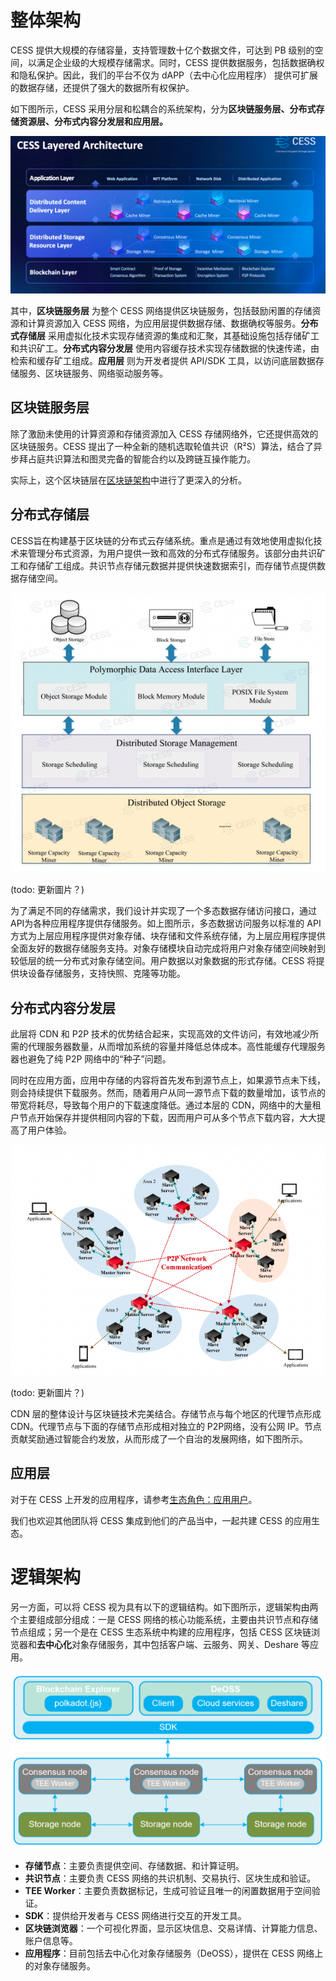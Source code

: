 # 整体架构

CESS 提供大规模的存储容量，支持管理数十亿个数据文件，可达到 PB 级别的空间，以满足企业级的大规模存储需求。同时，CESS 提供数据服务，包括数据确权和隐私保护。因此，我们的平台不仅为 dAPP（去中心化应用程序） 提供可扩展的数据存储，还提供了强大的数据所有权保护。

如下图所示，CESS 采用分层和松耦合的系统架构，分为**区块链服务层、分布式存储资源层、分布式内容分发层和应用层。**

![CESS 分层系统架构](../assets/concepts/system-architecture/layered-system-architecture.png)

其中，**区块链服务层** 为整个 CESS 网络提供区块链服务，包括鼓励闲置的存储资源和计算资源加入 CESS 网络，为应用层提供数据存储、数据确权等服务。**分布式存储层** 采用虚拟化技术实现存储资源的集成和汇聚，其基础设施包括存储矿工和共识矿工。**分布式内容分发层** 使用内容缓存技术实现存储数据的快速传递，由检索和缓存矿工组成。**应用层** 则为开发者提供 API/SDK 工具，以访问底层数据存储服务、区块链服务、网络驱动服务等。

## 区块链服务层

除了激励未使用的计算资源和存储资源加入 CESS 存储网络外，它还提供高效的区块链服务。CESS 提出了一种全新的随机选取轮值共识（R²S）算法，结合了异步拜占庭共识算法和图灵完备的智能合约以及跨链互操作能力。

实际上，这个区块链层在[区块链架构](blockchain-arch.md)中进行了更深入的分析。

## 分布式存储层

CESS旨在构建基于区块链的分布式云存储系统。重点是通过有效地使用虚拟化技术来管理分布式资源，为用户提供一致和高效的分布式存储服务。该部分由共识矿工和存储矿工组成。共识节点存储元数据并提供快速数据索引，而存储节点提供数据存储空间。

![分布式存储层](../assets/concepts/system-architecture/distributed-cloud-storage.png)

(todo: 更新圖片？)

为了满足不同的存储需求，我们设计并实现了一个多态数据存储访问接口，通过API为各种应用程序提供存储服务。如上图所示，多态数据访问服务以标准的 API 方式为上层应用程序提供对象存储、块存储和文件系统存储，为上层应用程序提供全面友好的数据存储服务支持。对象存储模块自动完成将用户对象存储空间映射到较低层的统一分布式对象存储空间。用户数据以对象数据的形式存储。CESS 将提供块设备存储服务，支持快照、克隆等功能。

## 分布式内容分发层

此层将 CDN 和 P2P 技术的优势结合起来，实现高效的文件访问，有效地减少所需的代理服务器数量，从而增加系统的容量并降低总体成本。高性能缓存代理服务器也避免了纯 P2P 网络中的“种子”问题。

同时在应用方面，应用中存储的内容将首先发布到源节点上，如果源节点未下线，则会持续提供下载服务。然而，随着用户从同一源节点下载的数量增加，该节点的带宽将耗尽，导致每个用户的下载速度降低。通过本层的 CDN，网络中的大量租户节点开始保存并提供相同内容的下载，因而用户可从多个节点下载内容，大大提高了用户体验。

![分布式内容分发层](../assets/concepts/system-architecture/distributed-cdn.png)

(todo: 更新圖片？)

CDN 层的整体设计与区块链技术完美结合。存储节点与每个地区的代理节点形成 CDN。代理节点与下面的存储节点形成相对独立的 P2P网络，没有公网 IP。节点贡献奖励通过智能合约发放，从而形成了一个自治的发展网络，如下图所示。

## 应用层

对于在 CESS 上开发的应用程序，请参考[生态角色：应用用户](../user)。

我们也欢迎其他团队将 CESS 集成到他们的产品当中，一起共建 CESS 的应用生态。

# 逻辑架构

另一方面，可以将 CESS 视为具有以下的逻辑结构。如下图所示，逻辑架构由两个主要组成部分组成：一是 CESS 网络的核心功能系统，主要由共识节点和存储节点组成；另一个是在 CESS 生态系统中构建的应用程序，包括 CESS 区块链浏览器和**去中心化**对象存储服务，其中包括客户端、云服务、网关、Deshare 等应用。

![逻辑架构图](../assets/concepts/system-architecture/logical-structure.png)

- **存储节点**：主要负责提供空间、存储数据、和计算证明。
- **共识节点**：主要负责 CESS 网络的共识机制、交易执行、区块生成和验证。
- **TEE Worker**：主要负责数据标记，生成可验证且唯一的闲置数据用于空间验证。
- **SDK**：提供给开发者与 CESS 网络进行交互的开发工具。
- **区块链浏览器**：一个可视化界面，显示区块信息、交易详情、计算能力信息、账户信息等。
- **应用程序**：目前包括去中心化对象存储服务（DeOSS），提供在 CESS 网络上的对象存储服务。
